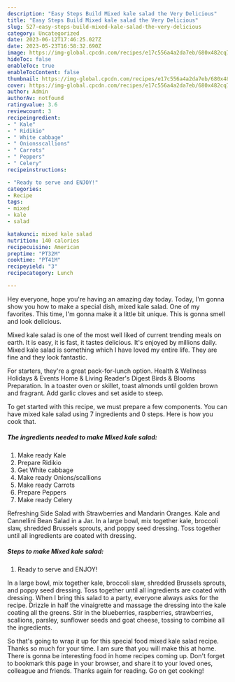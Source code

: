 ```yaml
---
description: "Easy Steps Build Mixed kale salad the Very Delicious"
title: "Easy Steps Build Mixed kale salad the Very Delicious"
slug: 527-easy-steps-build-mixed-kale-salad-the-very-delicious
category: Uncategorized
date: 2023-06-12T17:46:25.027Z
date: 2023-05-23T16:58:32.690Z
image: https://img-global.cpcdn.com/recipes/e17c556a4a2da7eb/680x482cq70/mixed-kale-salad-recipe-main-photo.jpg
hideToc: false
enableToc: true
enableTocContent: false
thumbnail: https://img-global.cpcdn.com/recipes/e17c556a4a2da7eb/680x482cq70/mixed-kale-salad-recipe-main-photo.jpg
cover: https://img-global.cpcdn.com/recipes/e17c556a4a2da7eb/680x482cq70/mixed-kale-salad-recipe-main-photo.jpg
author: Admin
authorAv: notfound
ratingvalue: 3.6
reviewcount: 3
recipeingredient:
- " Kale"
- " Ridikio"
- " White cabbage"
- " Onionsscallions"
- " Carrots"
- " Peppers"
- " Celery"
recipeinstructions:

- "Ready to serve and ENJOY!"
categories:
- Recipe
tags:
- mixed
- kale
- salad

katakunci: mixed kale salad 
nutrition: 140 calories
recipecuisine: American
preptime: "PT32M"
cooktime: "PT41M"
recipeyield: "3"
recipecategory: Lunch

---
```



Hey everyone, hope you're having an amazing day today. Today, I'm gonna show you how to make a special dish, mixed kale salad. One of my favorites. This time, I'm gonna make it a little bit unique. This is gonna smell and look delicious.

Mixed kale salad is one of the most well liked of current trending meals on earth. It is easy, it is fast, it tastes delicious. It's enjoyed by millions daily. Mixed kale salad is something which I have loved my entire life. They are fine and they look fantastic.

For starters, they&#39;re a great pack-for-lunch option. Health &amp; Wellness Holidays &amp; Events Home &amp; Living Reader&#39;s Digest Birds &amp; Blooms Preparation. In a toaster oven or skillet, toast almonds until golden brown and fragrant. Add garlic cloves and set aside to steep.


To get started with this recipe, we must prepare a few components. You can have mixed kale salad using 7 ingredients and 0 steps. Here is how you cook that.

<!--inarticleads1-->

##### The ingredients needed to make Mixed kale salad:

1. Make ready  Kale
1. Prepare  Ridikio
1. Get  White cabbage
1. Make ready  Onions/scallions
1. Make ready  Carrots
1. Prepare  Peppers
1. Make ready  Celery


Refreshing Side Salad with Strawberries and Mandarin Oranges. Kale and Cannellini Bean Salad in a Jar. In a large bowl, mix together kale, broccoli slaw, shredded Brussels sprouts, and poppy seed dressing. Toss together until all ingredients are coated with dressing. 

<!--inarticleads2-->

##### Steps to make Mixed kale salad:


1. Ready to serve and ENJOY!

In a large bowl, mix together kale, broccoli slaw, shredded Brussels sprouts, and poppy seed dressing. Toss together until all ingredients are coated with dressing. When I bring this salad to a party, everyone always asks for the recipe. Drizzle in half the vinaigrette and massage the dressing into the kale coating all the greens. Stir in the blueberries, raspberries, strawberries, scallions, parsley, sunflower seeds and goat cheese, tossing to combine all the ingredients. 

So that's going to wrap it up for this special food mixed kale salad recipe. Thanks so much for your time. I am sure that you will make this at home. There is gonna be interesting food in home recipes coming up. Don't forget to bookmark this page in your browser, and share it to your loved ones, colleague and friends. Thanks again for reading. Go on get cooking!
